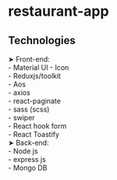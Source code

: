 # restaurant-app
<h2>Technologies</h2>
&#10148;  Front-end: <br>
- Material UI - Icon <br>
- Reduxjs/toolkit <br>
- Aos <br>
- axios <br>
- react-paginate <br>
- sass (scss) <br>
- swiper <br>
- React hook form <br>
- React Toastify <br>
&#10148;  Back-end: <br>
- Node js <br>
- express js <br>
- Mongo DB <br>
